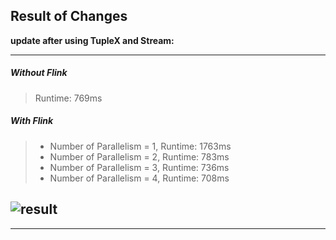 ## Result of Changes

**update after using TupleX and Stream:**

---
##### Without Flink 
> Runtime: 769ms

##### With Flink

>- Number of Parallelism = 1, Runtime: 1763ms
>- Number of Parallelism = 2, Runtime: 783ms
>- Number of Parallelism = 3, Runtime: 736ms
>- Number of Parallelism = 4, Runtime: 708ms

![result](/Users/lxx/Desktop/bike_id_aufgaben/Result/result_update.png)
---
---